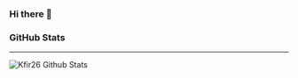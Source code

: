 ### Hi there 👋

<!--
**kfir26/kfir26** is a ✨ _special_ ✨ repository because its `README.md` (this file) appears on your GitHub profile.

Here are some ideas to get you started:

- 🔭 I’m currently working on ...
- 🌱 I’m currently learning ...
- 👯 I’m looking to collaborate on ...
- 🤔 I’m looking for help with ...
- 💬 Ask me about ...
- 📫 How to reach me: ...
- 😄 Pronouns: ...
- ⚡ Fun fact: ...
-->


### GitHub Stats
---
<img align="left" alt="Kfir26 Github Stats" src="https://github-readme-stats.vercel.app/api?username=kfir26&theme=radical&show_icons=true&hide_border=true"/>
